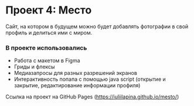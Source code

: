 # Проект 4: Место

Сайт, на котором в будущем можно будет добавлять фотографии в свой профиль и делиться ими с миром.

### В проекте использовались 
* Работа с макетом в Figma 
* Гриды и флексы
* Медиазапросы для разных разрешений экранов
* Интерактивность попапа с помощью java script (открытие и закрытие, редактирование информации профиля)

Ссылка на проект на GitHub Pages (https://iuliilapina.github.io/mesto/)

